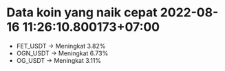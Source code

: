 # Data koin yang naik cepat 2022-08-16 11:26:10.800173+07:00

* FET_USDT -> Meningkat 3.82%
* OGN_USDT -> Meningkat 6.73%
* OG_USDT -> Meningkat 3.11%

